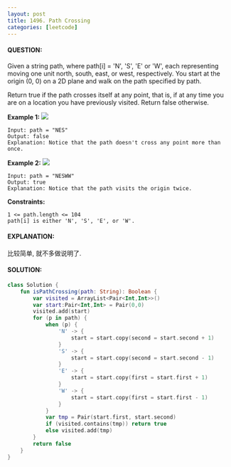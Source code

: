 ```yaml
---
layout: post
title: 1496. Path Crossing
categories: [leetcode]
---
```

#### QUESTION:
Given a string path, where path[i] = 'N', 'S', 'E' or 'W', each representing moving one unit north, south, east, or west, respectively. You start at the origin (0, 0) on a 2D plane and walk on the path specified by path.

Return true if the path crosses itself at any point, that is, if at any time you are on a location you have previously visited. Return false otherwise.

 

__Example 1:__
![](https://assets.leetcode.com/uploads/2020/06/10/screen-shot-2020-06-10-at-123929-pm.png)
```
Input: path = "NES"
Output: false 
Explanation: Notice that the path doesn't cross any point more than once.
```
__Example 2:__
![](https://assets.leetcode.com/uploads/2020/06/10/screen-shot-2020-06-10-at-123843-pm.png)
```
Input: path = "NESWW"
Output: true
Explanation: Notice that the path visits the origin twice.
```
 

__Constraints:__
```
1 <= path.length <= 104
path[i] is either 'N', 'S', 'E', or 'W'.
```
#### EXPLANATION:

比较简单, 就不多做说明了.

#### SOLUTION:
```kotlin
class Solution {
    fun isPathCrossing(path: String): Boolean {
        var visited = ArrayList<Pair<Int,Int>>()
        var start:Pair<Int,Int> = Pair(0,0)
        visited.add(start)
        for (p in path) {
            when (p) {
                'N' -> {
                    start = start.copy(second = start.second + 1)
                }
                'S' -> {
                    start = start.copy(second = start.second - 1)
                }
                'E' -> {
                    start = start.copy(first = start.first + 1)
                }
                'W' -> {
                    start = start.copy(first = start.first - 1)
                }
            }
            var tmp = Pair(start.first, start.second)
            if (visited.contains(tmp)) return true
            else visited.add(tmp)
        }
        return false
    }
}
```
